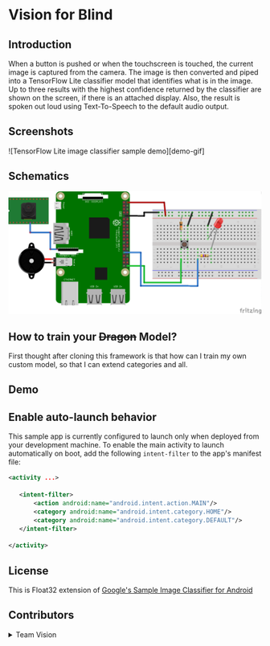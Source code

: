 # Vision for Blind

## Introduction

When a button is pushed or when the touchscreen is touched, the current image is captured from the
camera. The image is then converted and piped into a TensorFlow Lite classifier model that
identifies what is in the image. Up to three results with the highest confidence returned by the
classifier are shown on the screen, if there is an attached display. Also, the result is spoken out
loud using Text-To-Speech to the default audio output.


## Screenshots

![TensorFlow Lite image classifier sample demo][demo-gif]


## Schematics

![Schematics](rpi3_schematics_tf.png)


## How to train your ~~Dragon~~ Model?

First thought after cloning this framework is that how can I train my own custom model, so that I can extend categories and all.


## Demo


## Enable auto-launch behavior

This sample app is currently configured to launch only when deployed from your
development machine. To enable the main activity to launch automatically on boot,
add the following `intent-filter` to the app's manifest file:

```xml
<activity ...>

   <intent-filter>
       <action android:name="android.intent.action.MAIN"/>
       <category android:name="android.intent.category.HOME"/>
       <category android:name="android.intent.category.DEFAULT"/>
   </intent-filter>

</activity>
```

## License

This is Float32 extension of [Google's Sample Image Classifier for Android](https://github.com/androidthings/sample-tensorflow-imageclassifier)

## Contributors

<details>
	<summary>Team Vision</summary>
		<ul>
		    <li><a href="https://github.com/prithaupadhyay">Pritha Upadhyay</a></li>
			<li><a href="https://github.com/VaaibhaviSingh">Vaaibhavi Singh</a></li>
			<li><a href="https://github.com/anshumanv">Anshuman Verma</a></li>
			<li><a href="https://github.com/aashutoshrathi">Aashutosh Rathi</a></li>
		</ul>
</details>
